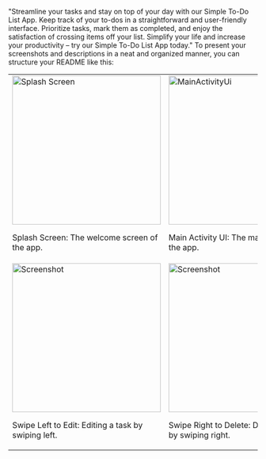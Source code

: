 "Streamline your tasks and stay on top of your day with our Simple To-Do List App. Keep track of your to-dos in a straightforward and user-friendly interface. 
Prioritize tasks, mark them as completed, and enjoy the satisfaction of crossing items off your list.
Simplify your life and increase your productivity – try our Simple To-Do List App today."
To present your screenshots and descriptions in a neat and organized manner, you can structure your README like this:

<table>
  <tr>
    <td>
      <img src="https://github.com/HareshPrajapati1/To-Do-List/assets/125352496/d68487da-ac70-4b6f-b106-0b06982f9f76" alt="Splash Screen" width="300">
      <p>Splash Screen: The welcome screen of the app.</p>
    </td>
    <td>
      <img src="https://github.com/HareshPrajapati1/To-Do-List/assets/125352496/15257959-56dc-43e5-a9be-4b5f3808593b" alt="MainActivityUi" width="300">
      <p>Main Activity UI: The main interface of the app.</p>
    </td>
    <td>
      <img src="https://github.com/HareshPrajapati1/To-Do-List/assets/125352496/7a907484-aede-4dd6-bc86-1ee3053e095f" alt="After Adding Task" width="300">
      <p>After Adding Task: How the app looks after adding a task.</p>
    </td>
  </tr>
  <tr>
    <td>
      <img src="https://github.com/HareshPrajapati1/To-Do-List/assets/125352496/c44e59fe-8f8f-4bcb-bd93-696c0bd09269" alt="Screenshot" width="300"" alt="Swipe Left to Edit" width="300">
      <p>Swipe Left to Edit: Editing a task by swiping left.</p>
    </td>
    <td>
      <img src="https://github.com/HareshPrajapati1/To-Do-List/assets/125352496/f63e43a0-b751-4bf1-91aa-5e9a0a5ef083" alt="Screenshot" width="300"" alt="Swipe Right to Delete" width="300">
      <p>Swipe Right to Delete: Deleting a task by swiping right.</p>
    </td>
  </tr>
</table>







